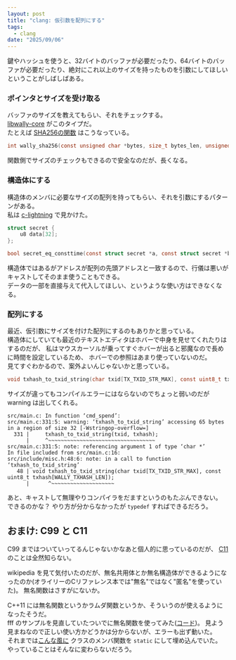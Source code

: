 ```yaml
---
layout: post
title: "clang: 仮引数を配列にする"
tags:
  - clang
date: "2025/09/06"
---
```


鍵やハッシュを使うと、32バイトのバッファが必要だったり、64バイトのバッファが必要だったり、絶対にこれ以上のサイズを持ったものを引数にしてほしいということがしばしばある。

### ポインタとサイズを受け取る

バッファのサイズを教えてもらい、それをチェックする。  
[libwally-core](https://wally.readthedocs.io/en/latest/index.html) がこのタイプだ。  
たとえば [SHA256の関数](https://wally.readthedocs.io/en/latest/crypto.html#c.wally_sha256) はこうなっている。

```c
int wally_sha256(const unsigned char *bytes, size_t bytes_len, unsigned char *bytes_out, size_t len)
```

関数側でサイズのチェックもできるので安全なのだが、長くなる。

### 構造体にする

構造体のメンバに必要なサイズの配列を持ってもらい、それを引数にするパターンがある。  
私は [c-lightning](https://github.com/ElementsProject/lightning/blob/49c2f290f2fd113f2d948bab50fbd81cff752df0/bitcoin/privkey.h#L11-L13) で見かけた。

```c
struct secret {
	u8 data[32];
};

bool secret_eq_consttime(const struct secret *a, const struct secret *b);
```

構造体ではあるがアドレスが配列の先頭アドレスと一致するので、行儀は悪いがキャストしてそのまま使うこともできる。  
データの一部を直接与えて代入してほしい、というような使い方はできなくなる。

### 配列にする

最近、仮引数にサイズを付けた配列にするのもありかと思っている。  
構造体にしていても最近のテキストエディタはホバーで中身を見せてくれたりはするのだが、
私はマウスカーソルが乗ってすぐホバーが出ると邪魔なので長めに時間を設定しているため、
ホバーでの参照はあまり使っていないのだ。  
見てすぐわかるので、案外よいんじゃないかと思っている。

```c
void txhash_to_txid_string(char txid[TX_TXID_STR_MAX], const uint8_t txhash[WALLY_TXHASH_LEN]);
```

サイズが違ってもコンパイルエラーにはならないのでちょっと弱いのだが warning は出してくれる。

```
src/main.c: In function ‘cmd_spend’:
src/main.c:331:5: warning: ‘txhash_to_txid_string’ accessing 65 bytes in a region of size 32 [-Wstringop-overflow=]
  331 |     txhash_to_txid_string(txid, txhash);
      |     ^~~~~~~~~~~~~~~~~~~~~~~~~~~~~~~~~~~
src/main.c:331:5: note: referencing argument 1 of type ‘char *’
In file included from src/main.c:16:
src/include/misc.h:48:6: note: in a call to function ‘txhash_to_txid_string’
   48 | void txhash_to_txid_string(char txid[TX_TXID_STR_MAX], const uint8_t txhash[WALLY_TXHASH_LEN]);
      |      ^~~~~~~~~~~~~~~~~~~~~
```

あと、キャストして無理やりコンパイラをだますというのもたぶんできない。  
できるのかな？ やり方が分からなかったが `typedef` すればできるだろう。

## おまけ: C99 と C11

C99 まではついていってるんじゃないかなあと個人的に思っているのだが、
[C11](https://ja.wikipedia.org/wiki/C%E8%A8%80%E8%AA%9E#C11) のことは全然知らない。

wikipedia を見て気付いたのだが、無名共用体とか無名構造体ができるようになったのか(オライリーのCリファレンス本では"無名"ではなく"匿名"を使っていた)。
無名関数はさすがにないか。

C++11 には無名関数というかラムダ関数というか、そういうのが使えるようになったそうだ。  
fff のサンプルを見直していたついでに無名関数を使ってみた([コード](https://github.com/hirokuma/fff_examples/blob/dab1973701dc226c464f84e966d277f6b1df5841/tests/test_func2.cpp#L127))。
見よう見まねなので正しい使い方かどうかは分からないが、エラーも出ず動いた。  
それまでは[こんな風に](https://github.com/hirokuma/fff_examples/blob/dab1973701dc226c464f84e966d277f6b1df5841/tests/test_func.cpp#L96) クラスのメンバ関数を `static` にして埋め込んでいた。
やっていることはそんなに変わらないだろう。
